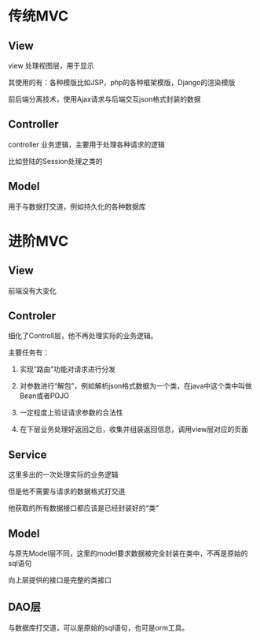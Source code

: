 # 传统MVC

## View

view 处理视图层，用于显示

其使用的有：各种模版比如JSP，php的各种框架模版，Django的渲染模版

前后端分离技术，使用Ajax请求与后端交互json格式封装的数据

## Controller

controller 业务逻辑，主要用于处理各种请求的逻辑

比如登陆的Session处理之类的

## Model

用于与数据打交道，例如持久化的各种数据库

# 进阶MVC

## View

前端没有大变化

##  Controler

细化了Controll层，他不再处理实际的业务逻辑。

主要任务有：

1. 实现“路由”功能对请求进行分发

2. 对参数进行“解包”，例如解析json格式数据为一个类，在java中这个类中叫做Bean或者POJO

3. 一定程度上验证请求参数的合法性

4. 在下层业务处理好返回之后，收集并组装返回信息，调用view层对应的页面

## Service

这里多出的一次处理实际的业务逻辑

但是他不需要与请求的数据格式打交道

他获取的所有数据接口都应该是已经封装好的“类”

## Model

与原先Model层不同，这里的model要求数据被完全封装在类中，不再是原始的sql语句

向上层提供的接口是完整的类接口

## DAO层

与数据库打交道，可以是原始的sql语句，也可是orm工具。
